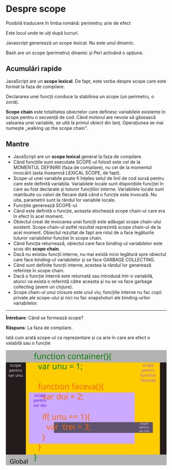 Despre scope
============

Posibilă traducere în limba română: perimetru; arie de efect

Este locul unde te uiți după lucruri.

Javascript generează un scope lexical. Nu este unul dinamic.

Bash are un scope (perimetru) dinamic și Perl activând o opțiune.

Acumulări rapide
----------------

JavaScript are un **scope lexical**. De fapt, este vorba despre scope
care este format la faza de compilare.

Declararea unei funcții conduce la stabilirea un scope (un perimetru, o
zonă).

**Scope chain** este totalitatea obiectelor care definesc variabilele
existente în scope pentru o secvență de cod. Când motorul are nevoie să
găsească valoarea unei variabile, se uită la primul obiect din lanț.
Operațiunea se mai numește „walking up the scope chain".

Mantre
------

-   JavaScript are un **scope lexical** general la faza de compilare.
-   Când funcțiile sunt executate SCOPE-ul folosit este cel de la
    MOMENTUL DEFINIRII (faza de compilare), nu cel de la momentul
    invocării (asta înseamnă LEXICAL SCOPE, de fapt).
-   Scope-ul unei variabile poate fi înțeles setul de linii de cod sursă
    pentru care este definită variabila. Variabilele locale sunt
    disponibile funcției în care au fost declarate și tuturor
    funcțiilor interne. Variabilele locale sunt reatribuite cu valori de
    fiecare dată când o funcție este invocată. Nu uita, parametrii sunt
    la rândul lor variabile locale.
-   Funcțiile generează SCOPE-ul.
-   Când este definită o funcție, aceasta stochează scope chain-ul care
    era în efect în acel moment.
-   Obiectul creat de invocarea unei funcții este adăugat scope
    chain-ului existent. Scope chain-ul astfel rezultat reprezintă scope
    chain-ul de la acel moment. Obiectul rezultat de fapt are rolul de a
    face legăturile tuturor variabilelor funcției în scope chain.
-   Când funcția returnează, obiectul care face binding-ul variabilelor
    este scos din **scope chain**.
-   Dacă nu existau funcții interne, nu mai există nicio legătură spre
    obiectul care face binding-ul variabilelor și se face
    GARBAGE COLLECTING.
-   Când sunt definite funcții interne, acestea la rândul lor generează
    referințe în scope chain.
-   Dacă o funcție internă este returnată sau introdusă într-o
    variabilă, atunci va exista o referință către aceasta și nu se va
    face garbage collecting (avem un clojure).
-   Scope chain-ul unui closure este unul viu; funcțiile interne nu fac
    copii private ale scope-ului și nici nu fac snapshoturi ale
    binding-urilor variabilelor.

------------------------------------------------------------------------

**Întrebare**: Când se formează scope?

**Răspuns**: La faza de compilare.

Iată cum arată scope-ul ca reprezentare și ca arie în care are efect o
vaiabilă sau o funcție

![Scope in JavaScript](scopes.svg "Scope în Javascript")
